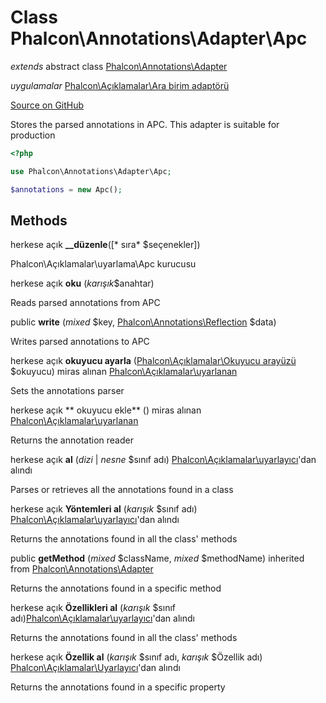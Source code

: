 # Class **Phalcon\\Annotations\\Adapter\\Apc**

*extends* abstract class [Phalcon\Annotations\Adapter](/en/3.2/api/Phalcon_Annotations_Adapter)

*uygulamalar* [Phalcon\Açıklamalar\Ara birim adaptörü](/en/3.2/api/Phalcon_Annotations_AdapterInterface)

<a href="https://github.com/phalcon/cphalcon/blob/master/phalcon/annotations/adapter/apc.zep" class="btn btn-default btn-sm">Source on GitHub</a>

Stores the parsed annotations in APC. This adapter is suitable for production

```php
<?php

use Phalcon\Annotations\Adapter\Apc;

$annotations = new Apc();

```

## Methods

herkese açık **__düzenle**([* sıra* $seçenekler])

Phalcon\\Açıklamalar\\uyarlama\\Apc kurucusu

herkese açık **oku** (*karışık*$anahtar)

Reads parsed annotations from APC

public **write** (*mixed* $key, [Phalcon\Annotations\Reflection](/en/3.2/api/Phalcon_Annotations_Reflection) $data)

Writes parsed annotations to APC

herkese açık **okuyucu ayarla** ([Phalcon\Açıklamalar\Okuyucu arayüzü](/en/3.2/api/Phalcon_Annotations_ReaderInterface) $okuyucu) miras alınan [Phalcon\Açıklamalar\uyarlanan](/en/3.2/api/Phalcon_Annotations_Adapter)

Sets the annotations parser

herkese açık ** okuyucu ekle** () miras alınan [Phalcon\Açıklamalar\uyarlanan](/en/3.2/api/Phalcon_Annotations_Adapter)

Returns the annotation reader

herkese açık **al** (*dizi* | *nesne* $sınıf adı) [Phalcon\Açıklamalar\uyarlayıcı](/en/3.2/api/Phalcon_Annotations_Adapter)'dan alındı

Parses or retrieves all the annotations found in a class

herkese açık **Yöntemleri al** (*karışık* $sınıf adı) [Phalcon\Açıklamalar\uyarlayıcı](/en/3.2/api/Phalcon_Annotations_Adapter)'dan alındı

Returns the annotations found in all the class' methods

public **getMethod** (*mixed* $className, *mixed* $methodName) inherited from [Phalcon\Annotations\Adapter](/en/3.2/api/Phalcon_Annotations_Adapter)

Returns the annotations found in a specific method

herkese açık **Özellikleri al** (*karışık* $sınıf adı)[Phalcon\Açıklamalar\uyarlayıcı](/en/3.2/api/Phalcon_Annotations_Adapter)'dan alındı

Returns the annotations found in all the class' methods

herkese açık **Özellik al** (*karışık* $sınıf adı, *karışık* $Özellik adı) [Phalcon\Açıklamalar\Uyarlayıcı](/en/3.2/api/Phalcon_Annotations_Adapter)'dan alındı

Returns the annotations found in a specific property